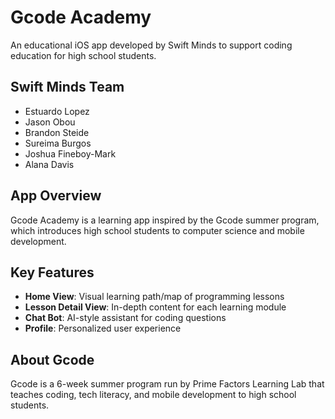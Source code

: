 # Gcode Academy

An educational iOS app developed by Swift Minds to support coding education for high school students.

## Swift Minds Team
- Estuardo Lopez
- Jason Obou
- Brandon Steide
- Sureima Burgos 
- Joshua Fineboy-Mark
- Alana Davis

## App Overview
Gcode Academy is a learning app inspired by the Gcode summer program, which introduces high school students to computer science and mobile development.

## Key Features
- **Home View**: Visual learning path/map of programming lessons
- **Lesson Detail View**: In-depth content for each learning module
- **Chat Bot**: AI-style assistant for coding questions
- **Profile**: Personalized user experience

## About Gcode
Gcode is a 6-week summer program run by Prime Factors Learning Lab that teaches coding, tech literacy, and mobile development to high school students.
